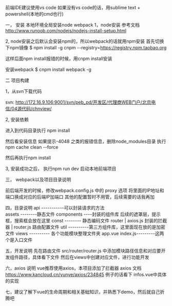 前端IDE建议使用vs code
如果没有vs code的话，用sublime text + powershell(本地的cmd也行)

一， 安装
本地环境全局安装node webpack
1，node安装 
参考文档 http://www.runoob.com/nodejs/nodejs-install-setup.html

2, node安装之后默认会安装npm的，所以webpack的话就用npm安装
首先切换下npm镜像
$ npm install -g cnpm --registry=https://registry.npm.taobao.org

这样后面npm install报错的时候，用cnpm install安装

安装webpack
$ cnpm install webpack -g

二 项目构建

1，从svn下载代码

svn: http://172.16.9.106:9001/svn/peb_pd/开发区/代理商WEB门户/北京电信/04源代码/chnview/

2, 安装依赖

进入到代码目录执行 npm install

然后看安装信息 如果提示-4048 之类的报错信息，删除node_modules目录 执行
npm cache clean --force

然后再执行npm install

3, 安装成功之后， 执行npm run  dev 启动本地前端项目

三， webpack以及项目目录说明

前后端开发的时候，修改webpack.config.js 中的 proxy 选项
将里面的IP地址和端口换成对应的后端IP加端口
其他的配置暂时不用管，后续需要的话我再加


四，目录说明
api -----------可以封装请求的方法     
assets --------静态文件
components ----封装的组件库 后续的遮罩层，提示框，搜索框会放在这里
const  -------- 静态编码文件
router
    | axios.js  封装的拦截器
    | router.js  路由配置文件
util  ----------第三方组件库，这里面现在放的是加密文件
views ---------- 各个功能模块整理文件夹
app.vue
index.js---------这两个是入口文件



五，开发说明
先在路由文件 src/router/router.js 中添加模块路径信息和对应要开发组件路径，具体看下文件
然后在views中创建对应文件，进行功能开发

六，axios 说明
vue推荐使用axios，本项目添加了拦截器
axios 文档 https://www.kancloud.cn/yunye/axios/234845
例子的话看下 infos.vue中具体的实现


七，建议了解下vue的生命周期和相关基础知识，并熟悉下demo，然后就自己折腾吧





